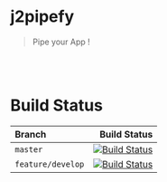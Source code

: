 # j2pipefy
> Pipe your App !

<br><br>

# Build Status
| Branch            | Build Status      |
| :------------     | -------------:    |
| `master`          | [![Build Status](https://travis-ci.org/ah5/j2pipefy.svg?branch=master)](https://travis-ci.org/ah5/j2pipefy) |
| `feature/develop` | [![Build Status](https://travis-ci.org/ah5/j2pipefy.svg?branch=feature/develop)](https://travis-ci.org/ah5/j2pipefy) |
